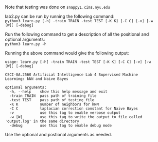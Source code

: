 Note that testing was done on ```snappy1.cims.nyu.edu```

lab2.py can be run by running the following command:  
```python3 learn.py [-h] -train TRAIN -test TEST [-K K] [-C C] [-v] [-w [W]] [-debug]```

Run the following command to get a description of all the positional and optional arguments:  
```python3 learn.py -h```

Running the above command would give the following output:  
```
usage: learn.py [-h] -train TRAIN -test TEST [-K K] [-C C] [-v] [-w [W]] [-debug]

CSCI-GA.2560 Artificial Intelligence Lab 4 Supervised Machine Learning: kNN and Naive Bayes

optional arguments:
  -h, --help    show this help message and exit
  -train TRAIN  pass path of training file
  -test TEST    pass path of testing file
  -K K          number of neighbors for kNN
  -C C          laplacian correction constant for Naive Bayes
  -v            use this tag to enable verbose output
  -w [W]        use this tag to write the output to file called 'output.log' in the same directory
  -debug        use this tag to enable debug mode
```
Use the optional and postional arguments as needed.